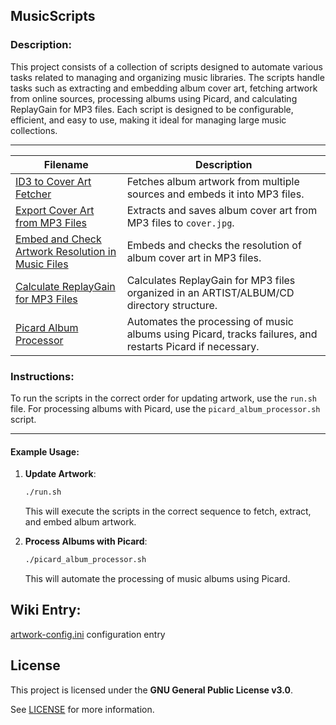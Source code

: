 ## MusicScripts

### Description:
This project consists of a collection of scripts designed to automate various tasks related to managing and organizing music libraries. The scripts handle tasks such as extracting and embedding album cover art, fetching artwork from online sources, processing albums using Picard, and calculating ReplayGain for MP3 files. Each script is designed to be configurable, efficient, and easy to use, making it ideal for managing large music collections.

---

| Filename                  | Description                                                                 |
|---------------------------|-----------------------------------------------------------------------------|
| [ID3 to Cover Art Fetcher](./artwork-update/DOCS/README-id3tocovr.md)             | Fetches album artwork from multiple sources and embeds it into MP3 files.   |
| [Export Cover Art from MP3 Files](./artwork-update/DOCS/README-export-coverart.md) | Extracts and saves album cover art from MP3 files to `cover.jpg`.           |
| [Embed and Check Artwork Resolution in Music Files](./artwork-update/DOCS/README-embed-artwork.md)     | Embeds and checks the resolution of album cover art in MP3 files.           |
| [Calculate ReplayGain for MP3 Files](./artwork-update/DOCS/README-calculate_replaygain.md) | Calculates ReplayGain for MP3 files organized in an ARTIST/ALBUM/CD directory structure. |
| [Picard Album Processor](./picard_album_processor/DOCS/Readme-picard_album_processor.md)                   | Automates the processing of music albums using Picard, tracks failures, and restarts Picard if necessary. |

### Instructions:
To run the scripts in the correct order for updating artwork, use the `run.sh` file. For processing albums with Picard, use the `picard_album_processor.sh` script.

---

#### Example Usage:
1. **Update Artwork**:
   ```bash
   ./run.sh
   ```
   This will execute the scripts in the correct sequence to fetch, extract, and embed album artwork.

2. **Process Albums with Picard**:
   ```bash
   ./picard_album_processor.sh
   ```
   This will automate the processing of music albums using Picard.

## **Wiki** Entry: 
[artwork-config.ini](https://github.com/bonelifer/MusicScripts/wiki/artwork%E2%80%90config.ini-Configuration-Options) configuration entry

## License

This project is licensed under the **GNU General Public License v3.0**.

See [LICENSE](./LICENSE) for more information.
